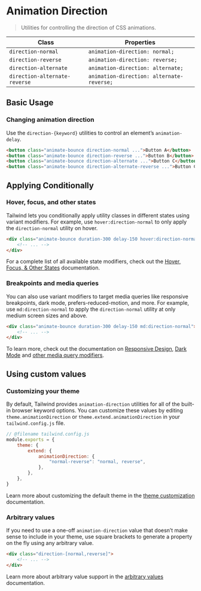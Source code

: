 # Animation Direction

> Utilities for controlling the direction of CSS animations.

| Class                         | Properties                                |
| ----------------------------- | ----------------------------------------- |
| `direction-normal`            | `animation-direction: normal;`            |
| `direction-reverse`           | `animation-direction: reverse;`           |
| `direction-alternate`         | `animation-direction: alternate;`         |
| `direction-alternate-reverse` | `animation-direction: alternate-reverse;` |

## Basic Usage

### Changing animation direction

Use the `direction-{keyword}` utilities to control an element’s `animation-delay`.

```html
<button class="animate-bounce direction-normal ...">Button A</button>
<button class="animate-bounce direction-reverse ...">Button B</button>
<button class="animate-bounce direction-alternate ...">Button C</button>
<button class="animate-bounce direction-alternate-reverse ...">Button C</button>
```

## Applying Conditionally

### Hover, focus, and other states

Tailwind lets you conditionally apply utility classes in different states using variant modifiers. For example, use `hover:direction-normal` to only apply the `direction-normal` utility on hover.

```html
<div class="animate-bounce duration-300 delay-150 hover:direction-normal">
	<!-- ... -->
</div>
```

For a complete list of all available state modifiers, check out the [Hover, Focus, & Other States](https://tailwindcss.com/docs/hover-focus-and-other-states) documentation.

### Breakpoints and media queries

You can also use variant modifiers to target media queries like responsive breakpoints, dark mode, prefers-reduced-motion, and more. For example, use `md:direction-normal` to apply the `direction-normal` utility at only medium screen sizes and above.

```html
<div class="animate-bounce duration-300 delay-150 md:direction-normal">
	<!-- ... -->
</div>
```

To learn more, check out the documentation on [Responsive Design](https://tailwindcss.com/docs/responsive-design), [Dark Mode](https://tailwindcss.com/docs/dark-mode) and [other media query modifiers](https://tailwindcss.com/docs/hover-focus-and-other-states#media-queries).

## Using custom values

### Customizing your theme

By default, Tailwind provides `animation-direction` utilities for all of the built-in browser keyword options. You can customize these values by editing `theme.animationDirection` or `theme.extend.animationDirection` in your `tailwind.config.js` file.

```js
// @filename tailwind.config.js
module.exports = {
	theme: {
		extend: {
			animationDirection: {
				"normal-reverse": "normal, reverse",
			},
		},
	},
}
```

Learn more about customizing the default theme in the [theme customization](https://tailwindcss.com/docs/theme#customizing-the-default-theme) documentation.

### Arbitrary values

If you need to use a one-off `animation-direction` value that doesn’t make sense to include in your theme, use square brackets to generate a property on the fly using any arbitrary value.

```html
<div class="direction-[normal,reverse]">
	<!-- ... -->
</div>
```

Learn more about arbitrary value support in the [arbitrary values](https://tailwindcss.com/docs/adding-custom-styles#using-arbitrary-values) documentation.
